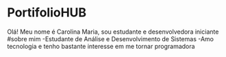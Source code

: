 # PortifolioHUB
Olá! Meu nome é Carolina Maria, sou estudante e desenvolvedora iniciante
#sobre mim
-Estudante de Análise e Desenvolvimento de Sistemas
-Amo tecnologia e tenho bastante interesse em me tornar programadora
